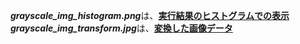 ***grayscale_img_histogram.png***は、<ins>**実行結果のヒストグラムでの表示**</ins><br>
***grayscale_img_transform.jpg***は、<ins>**変換した画像データ**</ins>
